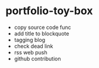 # portfolio-toy-box

* copy source code func
* add title to blockquote
* tagging blog
* check dead link
* rss web push
* github contribution
